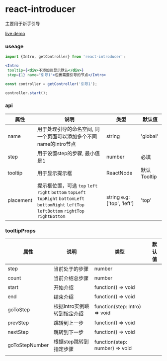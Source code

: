 # react-introducer

主要用于新手引导

[live demo](https://nunnly.github.io/react-introducer/demo.html)

### useage

```jsx
import {Intro, getController} from 'react-introducer';

<Intro
 tooltip={<div>不添加则显示默认</div>}
 step={1} name="引导1">包裹需要引导的节点</Intro>

const controller = getController('引导1');

controller.start();

```



### api

| 属性      | 说明                                                         | 类型                       | 默认值      |
| --------- | ------------------------------------------------------------ | -------------------------- | ----------- |
| name      | 用于处理引导的命名空间, 同一个页面可以添加多个不同name的Intro节点 | string                     | 'global'    |
| step      | 用于设置step的步骤, 最小值是1                                | number                     | 必填        |
| tooltip   | 用于显示提示框                                               | ReactNode                  | 默认Tooltip |
| placement | 提示框位置，可选 `top` `left` `right` `bottom` `topLeft` `topRight` `bottomLeft` `bottomRight` `leftTop` `leftBottom` `rightTop` `rightBottom` | string e.g:['top', 'left'] | 'top'       |

### tooltipProps

| 属性           | 说明                        | 类型                           | 默认值 |
| -------------- | --------------------------- | ------------------------------ | ------ |
| step           | 当前处于的步骤              | number                         |        |
| count          | 当前介绍总步骤              | number                         |        |
| start          | 开始介绍                    | function() => void             |        |
| end            | 结束介绍                    | function() => void             |        |
| goToStep       | 根据Intro实例跳转到指定介绍 | function(step: Intro) => void  |        |
| prevStep       | 跳转到上一步                | function() => void             |        |
| nextStep       | 跳转到下一步                | function() => void             |        |
| goToStepNumber | 根据step跳转到指定步骤      | function(step: number) => void |        |
|                |                             |                                |        |

